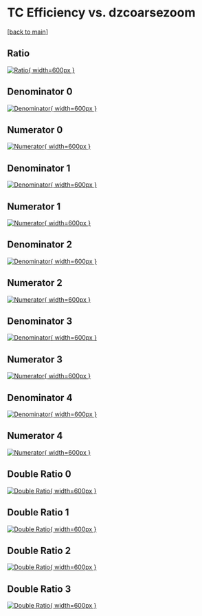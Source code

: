 # TC Efficiency vs. dzcoarsezoom

[[back to main](./)]



## Ratio

[![Ratio](../mtv/var/TC_loweta_321_-1_eff_dzcoarsezoom.png){ width=600px }](../mtv/var/TC_loweta_321_-1_eff_dzcoarsezoom.pdf)

## Denominator 0

[![Denominator](../mtv/den/TC_loweta_321_-1_eff_dzcoarsezoom_den0.png){ width=600px }](../mtv/den/TC_loweta_321_-1_eff_dzcoarsezoom_den0.pdf)

## Numerator 0

[![Numerator](../mtv/num/TC_loweta_321_-1_eff_dzcoarsezoom_num0.png){ width=600px }](../mtv/num/TC_loweta_321_-1_eff_dzcoarsezoom_num0.pdf)

## Denominator 1

[![Denominator](../mtv/den/TC_loweta_321_-1_eff_dzcoarsezoom_den1.png){ width=600px }](../mtv/den/TC_loweta_321_-1_eff_dzcoarsezoom_den1.pdf)

## Numerator 1

[![Numerator](../mtv/num/TC_loweta_321_-1_eff_dzcoarsezoom_num1.png){ width=600px }](../mtv/num/TC_loweta_321_-1_eff_dzcoarsezoom_num1.pdf)

## Denominator 2

[![Denominator](../mtv/den/TC_loweta_321_-1_eff_dzcoarsezoom_den2.png){ width=600px }](../mtv/den/TC_loweta_321_-1_eff_dzcoarsezoom_den2.pdf)

## Numerator 2

[![Numerator](../mtv/num/TC_loweta_321_-1_eff_dzcoarsezoom_num2.png){ width=600px }](../mtv/num/TC_loweta_321_-1_eff_dzcoarsezoom_num2.pdf)

## Denominator 3

[![Denominator](../mtv/den/TC_loweta_321_-1_eff_dzcoarsezoom_den3.png){ width=600px }](../mtv/den/TC_loweta_321_-1_eff_dzcoarsezoom_den3.pdf)

## Numerator 3

[![Numerator](../mtv/num/TC_loweta_321_-1_eff_dzcoarsezoom_num3.png){ width=600px }](../mtv/num/TC_loweta_321_-1_eff_dzcoarsezoom_num3.pdf)

## Denominator 4

[![Denominator](../mtv/den/TC_loweta_321_-1_eff_dzcoarsezoom_den4.png){ width=600px }](../mtv/den/TC_loweta_321_-1_eff_dzcoarsezoom_den4.pdf)

## Numerator 4

[![Numerator](../mtv/num/TC_loweta_321_-1_eff_dzcoarsezoom_num4.png){ width=600px }](../mtv/num/TC_loweta_321_-1_eff_dzcoarsezoom_num4.pdf)

## Double Ratio 0

[![Double Ratio](../mtv/ratio/TC_loweta_321_-1_eff_dzcoarsezoom_ratio0.png){ width=600px }](../mtv/ratio/TC_loweta_321_-1_eff_dzcoarsezoom_ratio0.pdf)

## Double Ratio 1

[![Double Ratio](../mtv/ratio/TC_loweta_321_-1_eff_dzcoarsezoom_ratio1.png){ width=600px }](../mtv/ratio/TC_loweta_321_-1_eff_dzcoarsezoom_ratio1.pdf)

## Double Ratio 2

[![Double Ratio](../mtv/ratio/TC_loweta_321_-1_eff_dzcoarsezoom_ratio2.png){ width=600px }](../mtv/ratio/TC_loweta_321_-1_eff_dzcoarsezoom_ratio2.pdf)

## Double Ratio 3

[![Double Ratio](../mtv/ratio/TC_loweta_321_-1_eff_dzcoarsezoom_ratio3.png){ width=600px }](../mtv/ratio/TC_loweta_321_-1_eff_dzcoarsezoom_ratio3.pdf)

